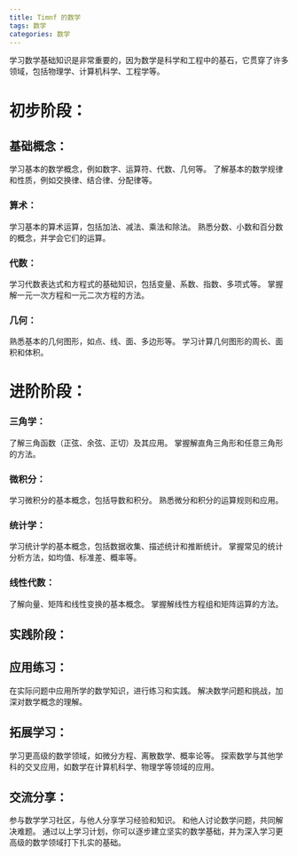 ```yaml
---
title: Timnf 的数学
tags: 数学
categories: 数学
---
```


学习数学基础知识是非常重要的，因为数学是科学和工程中的基石，它贯穿了许多领域，包括物理学、计算机科学、工程学等。
<!--more-->
# 初步阶段：
## 基础概念：

学习基本的数学概念，例如数字、运算符、代数、几何等。
了解基本的数学规律和性质，例如交换律、结合律、分配律等。
### 算术：

学习基本的算术运算，包括加法、减法、乘法和除法。
熟悉分数、小数和百分数的概念，并学会它们的运算。
### 代数：

学习代数表达式和方程式的基础知识，包括变量、系数、指数、多项式等。
掌握解一元一次方程和一元二次方程的方法。
### 几何：

熟悉基本的几何图形，如点、线、面、多边形等。
学习计算几何图形的周长、面积和体积。
# 进阶阶段：
### 三角学：

了解三角函数（正弦、余弦、正切）及其应用。
掌握解直角三角形和任意三角形的方法。
### 微积分：

学习微积分的基本概念，包括导数和积分。
熟悉微分和积分的运算规则和应用。
### 统计学：

学习统计学的基本概念，包括数据收集、描述统计和推断统计。
掌握常见的统计分析方法，如均值、标准差、概率等。
### 线性代数：

了解向量、矩阵和线性变换的基本概念。
掌握解线性方程组和矩阵运算的方法。

## 实践阶段：
## 应用练习：

在实际问题中应用所学的数学知识，进行练习和实践。
解决数学问题和挑战，加深对数学概念的理解。
## 拓展学习：

学习更高级的数学领域，如微分方程、离散数学、概率论等。
探索数学与其他学科的交叉应用，如数学在计算机科学、物理学等领域的应用。
## 交流分享：

参与数学学习社区，与他人分享学习经验和知识。
和他人讨论数学问题，共同解决难题。
通过以上学习计划，你可以逐步建立坚实的数学基础，并为深入学习更高级的数学领域打下扎实的基础。




